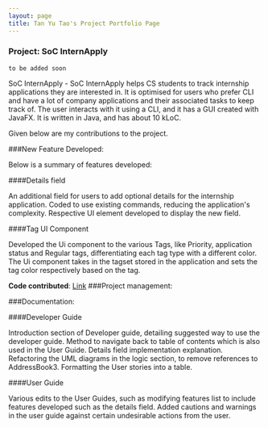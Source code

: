 ```yaml
---
layout: page
title: Tan Yu Tao's Project Portfolio Page
---
```


### Project: SoC InternApply

`to be added soon`

SoC InternApply - SoC InternApply helps CS students to track internship applications they are interested in. It is optimised for users who prefer CLI and have a lot of company applications and their associated tasks to keep track of. The user interacts with it using a CLI, and it has a GUI created with JavaFX. It is written in Java, and has about 10 kLoC.

Given below are my contributions to the project.

###New Feature Developed:

Below is a summary of features developed:

####Details field

An additional field for users to add optional details for the internship application.
Coded to use existing commands, reducing the application's complexity.
Respective UI element developed to display the new field.

####Tag UI Component

Developed the Ui component to the various Tags, like Priority, application status and Regular tags, differentiating each 
tag type with a different color. The Ui component takes in the tagset stored in the application
and sets the tag color respectively based on the tag.

**Code contributed**: 
[Link](https://nus-cs2103-ay2122s2.github.io/tp-dashboard/?search=T11&sort=groupTitle&sortWithin=title&timeframe=commit&mergegroup=&groupSelect=groupByRepos&breakdown=true&checkedFileTypes=docs~functional-code~test-code~other&since=2022-02-18&tabOpen=true&tabType=authorship&tabAuthor=tanyutao544&tabRepo=AY2122S2-CS2103T-T11-3%2Ftp%5Bmaster%5D&authorshipIsMergeGroup=false&authorshipFileTypes=docs~functional-code~test-code&authorshipIsBinaryFileTypeChecked=false)
###Project management:


###Documentation:

####Developer Guide

Introduction section of Developer guide, detailing suggested way to use the developer guide. 
Method to navigate back to table of contents which is also used in the User Guide. Details field implementation explanation.
Refactoring the UML diagrams in the logic section, to remove references to AddressBook3. Formatting the User stories into 
a table.

####User Guide

Various edits to the User Guides, such as modifying features list to include features developed such as the details field.
Added cautions and warnings in the user guide against certain undesirable actions from the user.
